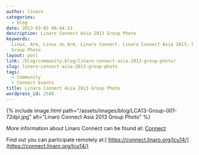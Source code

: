 ```yaml
---
author: linaro
categories:
  - blog
date: 2013-03-05 06:44:13
description: Linaro Connect Asia 2013 Group Photo
keywords:
  Linux, Arm, Linux on Arm, Linaro Connect. Linaro Connect Asia 2013, LCA13,
  Group Photo
layout: post
link: /blog/community-blog/linaro-connect-asia-2013-group-photo/
slug: linaro-connect-asia-2013-group-photo
tags:
  - Community
  - Connect Events
title: Linaro Connect Asia 2013 Group Photo
wordpress_id: 2540
---
```


{% include image.html path="/assets/images/blog/LCA13-Group-001-72dpi.jpg" alt="Linaro Connect Asia 2013 Group Photo" %}

More information about Linaro Connect can be found at: [Connect](https://connect.linaro.org)

Find out you can participate remotely at:[ https://connect.linaro.org/lcu14/](https://connect.linaro.org/lcu14/)
